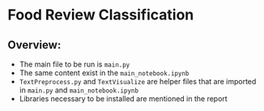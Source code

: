 # Food Review Classification

## Overview:

* The main file to be run is `main.py`
* The same content exist in the `main_notebook.ipynb`
* `TextPreprocess.py` and `TextVisualize` are helper files that are imported in `main.py` and `main_notebook.ipynb`
* Libraries necessary to be installed are mentioned in the report

